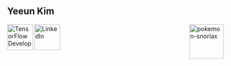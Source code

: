 ## Yeeun Kim

[<img align="left" alt="TensorFlow Developer Certificate" width="60px" src="https://api.accredible.com/v1/frontend/credential_website_embed_image/badge/102399843" />][TF]
[<img align="left" alt="LinkedIn" width="60px" src="https://img.icons8.com/color/48/000000/linkedin.png" />][linkedin]
<img src="https://github.com/user-attachments/assets/891ea21d-c623-4648-955e-86dd0f3a580d" alt="pokemon-snorlax" width="80" align='right'/>


[TF]: https://www.credential.net/cf188117-b280-469b-8729-e0fbe4ef75cc
[linkedin]: https://www.linkedin.com/in/yeeun-kim-7a298b290/

<!--
**kye09/kye09** is a ✨ _special_ ✨ repository because its `README.md` (this file) appears on your GitHub profile.

Here are some ideas to get you started:

- 🔭 I’m currently working on ...
- 🌱 I’m currently learning ...
- 👯 I’m looking to collaborate on ...
- 🤔 I’m looking for help with ...
- 💬 Ask me about ...
- 📫 How to reach me: ...
- 😄 Pronouns: ...
- ⚡ Fun fact: ...
-->
